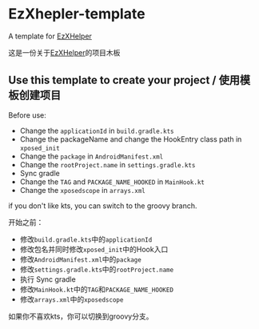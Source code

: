 # EzXhepler-template
A template for [EzXHelper](https://github.com/KyuubiRan/EzXHelper)

这是一份关于[EzXHelper](https://github.com/KyuubiRan/EzXHelper)的项目木板

## Use this template to create your project / 使用模板创建项目
Before use:
- Change the `applicationId` in `build.gradle.kts`
- Change the packageName and change the HookEntry class path in `xposed_init`
- Change the `package` in `AndroidManifest.xml`
- Change the `rootProject.name` in `settings.gradle.kts`
- Sync gradle
- Change the `TAG` and `PACKAGE_NAME_HOOKED` in `MainHook.kt`
- Change the `xposedscope` in `arrays.xml`

if you don't like kts, you can switch to the groovy branch.

开始之前：
- 修改`build.gradle.kts`中的`applicationId`
- 修改包名并同时修改`xposed_init`中的Hook入口
- 修改`AndroidManifest.xml`中的`package`
- 修改`settings.gradle.kts`中的`rootProject.name`
- 执行 Sync gradle
- 修改`MainHook.kt`中的`TAG`和`PACKAGE_NAME_HOOKED`
- 修改`arrays.xml`中的`xposedscope`

如果你不喜欢kts，你可以切换到groovy分支。
